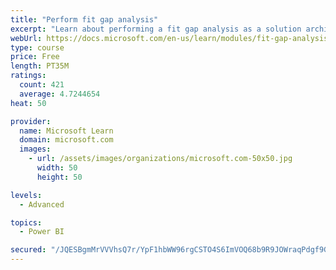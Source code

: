 ```yaml
---
title: "Perform fit gap analysis"
excerpt: "Learn about performing a fit gap analysis as a solution architect for Dynamics 365 and Microsoft Power Platform."
webUrl: https://docs.microsoft.com/en-us/learn/modules/fit-gap-analysis/
type: course
price: Free
length: PT35M
ratings:
  count: 421
  average: 4.7244654
heat: 50

provider:
  name: Microsoft Learn
  domain: microsoft.com
  images:
    - url: /assets/images/organizations/microsoft.com-50x50.jpg
      width: 50
      height: 50

levels:
  - Advanced

topics:
  - Power BI

secured: "/JQESBgmMrVVVhsQ7r/YpF1hbWW96rgCSTO4S6ImVOQ68b9R9JOWraqPdgf9GaAYDh4jAFcNTvnww0j0aCJNF/8juedMMfBZxG6Sa6RPeb0zLxJK8AJTNjgNbAwjIjL1L6mWPJbMMBB0c//Mwe+N1Q5zPkn25qffqAUywsdYwcRr6Od3EV3KD0cg4VXUkdJng/WseJBUGf1Iu7majQmmsjm4ACNpUqqa1Oq1IpIQBF/opEQmx8Jyqpll5RiOTgym5+unU2qtVMueoedqapSEaM+6d46pzjPhUriK65oSGUItUopPDOl5pvF+T4sgKJxA3EJ3FlRk5g4AYCd2jHLzVtbtZGTqlYHeJNN5zZYm5HZABiiG/innMjyppyk6Y6YRzaMMp1DWH5SlMFS+ps+AXKsNSH0xmYLzicpOPLe9g4c=;ONgNcr7ZYZ2nkPd9nMV83w=="
---
```


